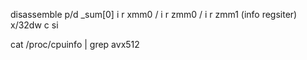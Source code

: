 disassemble
p/d _sum[0]
i r xmm0 /  i r zmm0 / i r zmm1  (info regsiter)
x/32dw c
si


cat /proc/cpuinfo | grep avx512
